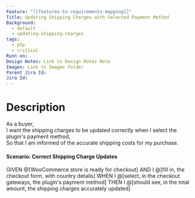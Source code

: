 ```yaml
---
Feature: "[[features-to-requirements-mapping]]"
Title: Updating Shipping Charges with Selected Payment Method
Background:
  - default
  - updating-shipping-charges
tags:
  - php
  - critical
Runn on: 
Design Notes: Link to Design Notes Note
Images: Link to Images Folder
Parent Jira Id: 
Jira Id: 
---
```


# Description

As a buyer,  
I want the shipping charges to be updated correctly when I select the plugin's payment method,  
So that I am informed of the accurate shipping costs for my purchase.

#### Scenario: Correct Shipping Charge Updates

GIVEN @[WooCommerce store is ready for checkout]
AND I @[fill in, the checkout form, with country details]
WHEN I @[select, in the checkout gateways, the plugin's payment method]
THEN I @[should see, in the total amount, the shipping charges accurately updated]

